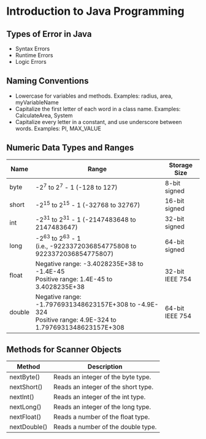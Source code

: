 # Introduction to Java Programming

## Types of Error in Java
- Syntax Errors
- Runtime Errors
- Logic Errors

## Naming Conventions
- Lowercase for variables and methods. Examples: radius, area, myVariableName
- Capitalize the first letter of each word in a class name. Examples: CalculateArea, System
- Capitalize every letter in a constant, and use underscore between words. Examples: PI, MAX_VALUE

## Numeric Data Types and Ranges
| Name   | Range                                                                                                        | Storage Size        |
|--------|--------------------------------------------------------------------------------------------------------------|---------------------|
| byte   | -2<sup>7</sup> to 2<sup>7</sup> - 1 (-128 to 127)                                                            | 8-bit signed        |
| short  | -2<sup>15</sup> to 2<sup>15</sup> - 1 (-32768 to 32767)                                                      | 16-bit signed       |
| int    | -2<sup>31</sup> to 2<sup>31</sup> - 1 (-2147483648 to 2147483647)                                            | 32-bit signed       |
| long   | -2<sup>63</sup> to 2<sup>63</sup> - 1 <br/> (i.e., -9223372036854775808 to 9223372036854775807)              | 64-bit signed       |
| float  | Negative range: -3.4028235E+38 to -1.4E-45<br>Positive range: 1.4E-45 to 3.4028235E+38                       | 32-bit IEEE 754     |
| double | Negative range: -1.7976931348623157E+308 to -4.9E-324<br>Positive range: 4.9E-324 to 1.7976931348623157E+308 | 64-bit IEEE 754     |

## Methods for Scanner Objects
| Method       | Description                                   |
|--------------|-----------------------------------------------|
| nextByte()   | Reads an integer of the byte type.            |
| nextShort()  | Reads an integer of the short type.           |
| nextInt()    | Reads an integer of the int type.             |
| nextLong()   | Reads an integer of the long type.            |
| nextFloat()  | Reads a number of the float type.             |
| nextDouble() | Reads a number of the double type.            |
